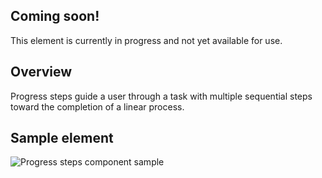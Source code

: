## Coming soon!

This element is currently in progress and not yet available for use.

## Overview

Progress steps guide a user through a task with multiple sequential steps 
toward the completion of a linear process.

## Sample element

<uxdot-example width-adjustment="687px">
  <img src="{{ './progress-steps-sample.svg' | url }}" alt="Progress steps component sample">
</uxdot-example>
